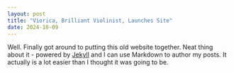 ```yaml
---
layout: post
title: "Viorica, Brilliant Violinist, Launches Site"
date: 2024-10-09
---
```


Well. Finally got around to putting this old website together. Neat thing about it - powered by [Jekyll](http://jekyllrb.com) and I can use Markdown to author my posts. It actually is a lot easier than I thought it was going to be.
